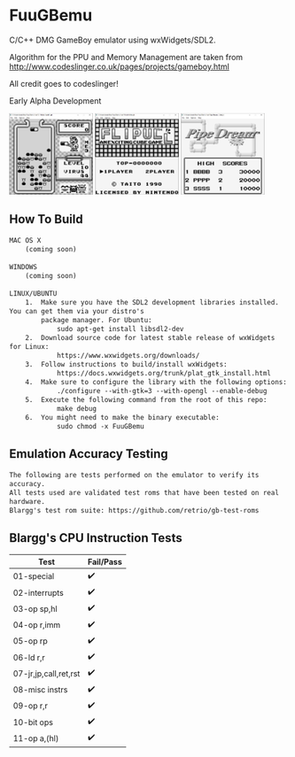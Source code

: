# FuuGBemu

C/C++ DMG GameBoy emulator using wxWidgets/SDL2.

Algorithm for the PPU and Memory Management are taken from http://www.codeslinger.co.uk/pages/projects/gameboy.html

All credit goes to codeslinger!

Early Alpha Development

<img src="images/DrMario.JPG" width=30% height=30%> <img src="images/Flipull.JPG" width=30% height=30%> <img src="images/PipeDream.JPG" width=30% height=30%>

## How To Build
    MAC OS X
        (coming soon)
    
    WINDOWS
        (coming soon)

    LINUX/UBUNTU
        1.  Make sure you have the SDL2 development libraries installed. You can get them via your distro's
            package manager. For Ubuntu:
                sudo apt-get install libsdl2-dev
        2.  Download source code for latest stable release of wxWidgets for Linux: 
                https://www.wxwidgets.org/downloads/
        3.  Follow instructions to build/install wxWidgets: 
                https://docs.wxwidgets.org/trunk/plat_gtk_install.html
        4.  Make sure to configure the library with the following options:
                ./configure --with-gtk=3 --with-opengl --enable-debug
        5.  Execute the following command from the root of this repo:
                make debug
        6.  You might need to make the binary executable:
                sudo chmod -x FuuGBemu

## Emulation Accuracy Testing

	The following are tests performed on the emulator to verify its accuracy.
	All tests used are validated test roms that have been tested on real hardware.
	Blargg's test rom suite: https://github.com/retrio/gb-test-roms

## Blargg's CPU Instruction Tests
| Test 		| Fail/Pass |
|------			|-------|
|01-special		| :heavy_check_mark:	|
|02-interrupts		| :heavy_check_mark:	|
|03-op sp,hl		| :heavy_check_mark:	|
|04-op r,imm		| :heavy_check_mark:	|
|05-op rp		| :heavy_check_mark:	|
|06-ld r,r		| :heavy_check_mark:	|
|07-jr,jp,call,ret,rst	| :heavy_check_mark:	|
|08-misc instrs		| :heavy_check_mark: |
|09-op r,r		| :heavy_check_mark:	|
|10-bit ops		| :heavy_check_mark:	|
|11-op a,(hl)		| :heavy_check_mark:	|